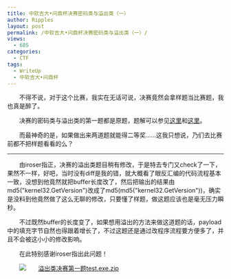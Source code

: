 ```yaml
---
title: 中软吉大•问鼎杯决赛密码类与溢出类（一）
author: Ripples
layout: post
permalink: /中软吉大•问鼎杯决赛密码类与溢出类（一）/
views:
  - 685
categories:
  - CTF
tags:
  - WriteUp
  - 中软吉大•问鼎杯
---
```

<p style="text-indent: 2em;">
  不得不说，对于这个比赛，我实在无话可说，决赛竟然会拿样题当比赛题，我也真是醉了。
</p>

<p style="text-indent: 2em;">
  决赛的密码类与溢出类的第一题都是原题，题解可以参见<a href="http://geekjayvic.sinaapp.com/中软吉大•问鼎杯决赛样题密码类/" target="_self">这里</a>和<a href="http://geekjayvic.sinaapp.com/中软吉大•问鼎杯决赛样题溢出类/" target="_self">这里</a>。
</p>

<p style="text-indent: 2em;">
  而最神奇的是，如果做出来两道题就能得二等奖……这我只想说，乃们去比赛前都不把样题看看的么？
</p>

<!--more-->




* * *

<p style="text-indent: 2em;">
  由iroser指正，决赛的溢出类题目稍有修改，于是特去专门又check了一下，果然不一样，好吧，当时没有diff是我的错，就大概看了眼反汇编的代码流程基本一致，没想到他竟然就把buffer长度改了，然后把输出的结果由md5("kernel32.GetVersion")改成了md5(md5("kernel32.GetVersion"))，确实是没料到他竟然做了这么无聊的修改，只要懂了样题，做这题应该也是毫无压力瞬秒。
</p>

<p style="text-indent: 2em;">
  不过既然buffer的长度变了，如果想用溢出的方法来做这道题的话，payload中的填充字节自然也得跟着增长了，不过这题还是通过改程序流程要方便多了，并且不会被这小小的修改影响。
</p>

<p style="text-indent: 2em;">
  在此特别感谢iroser指出此问题！
</p>

<p style="line-height: 16px; text-indent: 2em;">
  <img src="http://geekjayvic.sinaapp.com/wp-content/plugins/wp-ueditor2/ueditor/dialogs/attachment/fileTypeImages/icon_rar.gif" /><a href="http://geekjayvic-wordpress.stor.sinaapp.com/uploads/2014/09/溢出类决赛第一题test.exe.zip">溢出类决赛第一题test.exe.zip</a>
</p>
